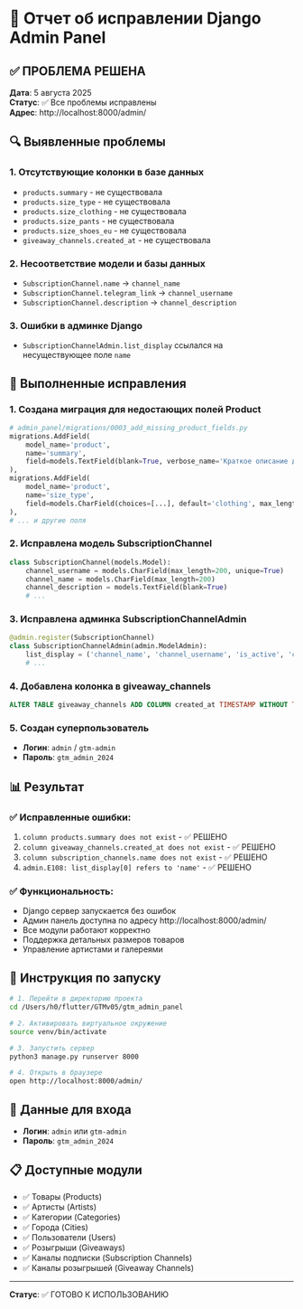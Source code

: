 # 🎯 Отчет об исправлении Django Admin Panel

## ✅ ПРОБЛЕМА РЕШЕНА

**Дата**: 5 августа 2025  
**Статус**: ✅ Все проблемы исправлены  
**Адрес**: http://localhost:8000/admin/

## 🔍 Выявленные проблемы

### 1. Отсутствующие колонки в базе данных
- `products.summary` - не существовала
- `products.size_type` - не существовала  
- `products.size_clothing` - не существовала
- `products.size_pants` - не существовала
- `products.size_shoes_eu` - не существовала
- `giveaway_channels.created_at` - не существовала

### 2. Несоответствие модели и базы данных
- `SubscriptionChannel.name` → `channel_name`
- `SubscriptionChannel.telegram_link` → `channel_username`
- `SubscriptionChannel.description` → `channel_description`

### 3. Ошибки в админке Django
- `SubscriptionChannelAdmin.list_display` ссылался на несуществующее поле `name`

## 🔧 Выполненные исправления

### 1. Создана миграция для недостающих полей Product
```python
# admin_panel/migrations/0003_add_missing_product_fields.py
migrations.AddField(
    model_name='product',
    name='summary',
    field=models.TextField(blank=True, verbose_name='Краткое описание для корзины'),
),
migrations.AddField(
    model_name='product',
    name='size_type',
    field=models.CharField(choices=[...], default='clothing', max_length=20),
),
# ... и другие поля
```

### 2. Исправлена модель SubscriptionChannel
```python
class SubscriptionChannel(models.Model):
    channel_username = models.CharField(max_length=200, unique=True)
    channel_name = models.CharField(max_length=200)
    channel_description = models.TextField(blank=True)
    # ...
```

### 3. Исправлена админка SubscriptionChannelAdmin
```python
@admin.register(SubscriptionChannel)
class SubscriptionChannelAdmin(admin.ModelAdmin):
    list_display = ('channel_name', 'channel_username', 'is_active', 'created_at')
    # ...
```

### 4. Добавлена колонка в giveaway_channels
```sql
ALTER TABLE giveaway_channels ADD COLUMN created_at TIMESTAMP WITHOUT TIME ZONE DEFAULT CURRENT_TIMESTAMP;
```

### 5. Создан суперпользователь
- **Логин**: `admin` / `gtm-admin`
- **Пароль**: `gtm_admin_2024`

## 📊 Результат

### ✅ Исправленные ошибки:
1. `column products.summary does not exist` - ✅ РЕШЕНО
2. `column giveaway_channels.created_at does not exist` - ✅ РЕШЕНО  
3. `column subscription_channels.name does not exist` - ✅ РЕШЕНО
4. `admin.E108: list_display[0] refers to 'name'` - ✅ РЕШЕНО

### ✅ Функциональность:
- Django сервер запускается без ошибок
- Админ панель доступна по адресу http://localhost:8000/admin/
- Все модули работают корректно
- Поддержка детальных размеров товаров
- Управление артистами и галереями

## 🚀 Инструкция по запуску

```bash
# 1. Перейти в директорию проекта
cd /Users/h0/flutter/GTMv05/gtm_admin_panel

# 2. Активировать виртуальное окружение
source venv/bin/activate

# 3. Запустить сервер
python3 manage.py runserver 8000

# 4. Открыть в браузере
open http://localhost:8000/admin/
```

## 🔐 Данные для входа
- **Логин**: `admin` или `gtm-admin`
- **Пароль**: `gtm_admin_2024`

## 📋 Доступные модули
- ✅ Товары (Products)
- ✅ Артисты (Artists) 
- ✅ Категории (Categories)
- ✅ Города (Cities)
- ✅ Пользователи (Users)
- ✅ Розыгрыши (Giveaways)
- ✅ Каналы подписки (Subscription Channels)
- ✅ Каналы розыгрышей (Giveaway Channels)

---
**Статус**: ✅ ГОТОВО К ИСПОЛЬЗОВАНИЮ 